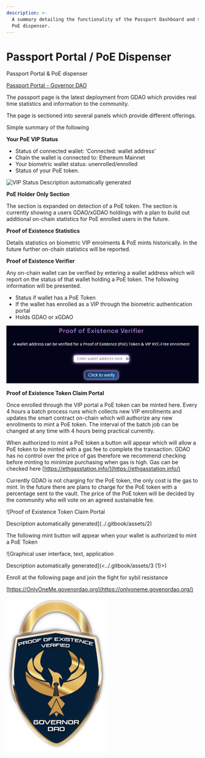 ```yaml
---
description: >-
  A summary detailing the functionality of the Passport Dashboard and self serve
  PoE dispenser.
---
```


# Passport Portal / PoE Dispenser

Passport Portal & PoE dispenser

[Passport Portal - Governor DAO](https://passport.governordao.org/)

The passport page is the latest deployment from GDAO which provides real time statistics and information to the community.

The page is sectioned into several panels which provide different offerings.

Simple summary of the following

**Your PoE VIP Status**

* Status of connected wallet: ‘Connected: wallet address’
* Chain the wallet is connected to: Ethereum Mainnet
* Your biometric wallet status: unenrolled/enrolled
* Status of your PoE token.

![VIP Status
Description automatically generated](<../.gitbook/assets/0 (2) (1)>)

**PoE Holder Only Section**

The section is expanded on detection of a PoE token. The section is currently showing a users GDAO/xGDAO holdings with a plan to build out additional on-chain statistics for PoE enrolled users in the future.

**Proof of Existence Statistics**

Details statistics on biometric VIP enrolments & PoE mints historically. In the future further on-chain statistics will be reported.

**Proof of Existence Verifier**

Any on-chain wallet can be verified by entering a wallet address which will report on the status of that wallet holding a PoE token. The following information will be presented.

* Status if wallet has a PoE Token
* If the wallet has enrolled as a VIP through the biometric authentication portal
* Holds GDAO or xGDAO

![Proof of Existence Verifier](<../.gitbook/assets/1 (1) (1)>)

**Proof of Existence Token Claim Portal**

Once enrolled through the VIP portal a PoE token can be minted here. Every 4 hours a batch process runs which collects new VIP enrollments and updates the smart contract on-chain which will authorize any new enrollments to mint a PoE token. The interval of the batch job can be changed at any time with 4 hours being practical currently.

When authorized to mint a PoE token a button will appear which will allow a PoE token to be minted with a gas fee to complete the transaction. GDAO has no control over the price of gas therefore we recommend checking before minting to minimize purchasing when gas is high. Gas can be checked here [https://ethgasstation.info/](https://ethgasstation.info/)

Currently GDAO is not charging for the PoE token, the only cost is the gas to mint. In the future there are plans to charge for the PoE token with a percentage sent to the vault. The price of the PoE token will be decided by the community who will vote on an agreed sustainable fee.

![Proof of Existence Token Claim Portal

Description automatically generated](../.gitbook/assets/2)

The following mint button will appear when your wallet is authorized to mint a PoE Token

![Graphical user interface, text, application

Description automatically generated](<../.gitbook/assets/3 (1)>)

Enroll at the following page and join the fight for sybil resistance

[https://OnlyOneMe.govenordao.org](https://onlyoneme.govenordao.org/)

![](<../.gitbook/assets/4 (1)>)

